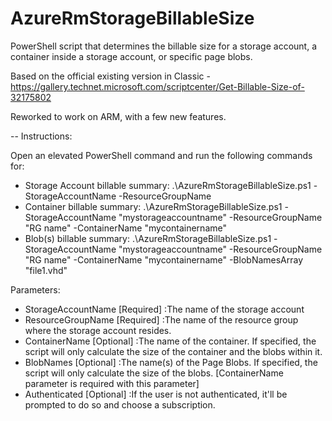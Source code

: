 # AzureRmStorageBillableSize
PowerShell script that determines the billable size for a storage account, a container inside a storage account, or specific page blobs.

Based on the official existing version in Classic - https://gallery.technet.microsoft.com/scriptcenter/Get-Billable-Size-of-32175802

Reworked to work on ARM, with a few new features.

-- Instructions:

Open an elevated PowerShell command and run the following commands for:

- Storage Account billable summary: 
  .\AzureRmStorageBillableSize.ps1 -StorageAccountName <SA Name> -ResourceGroupName <RG Name>
- Container billable summary: 
    .\AzureRmStorageBillableSize.ps1 -StorageAccountName "mystorageaccountname" -ResourceGroupName "RG name" -ContainerName "mycontainername"
- Blob(s) billable summary: 
    .\AzureRmStorageBillableSize.ps1 -StorageAccountName "mystorageaccountname" -ResourceGroupName "RG name" -ContainerName "mycontainername" -BlobNamesArray "file1.vhd" 
  
Parameters:

- StorageAccountName <string> [Required]
  :The name of the storage account
- ResourceGroupName <string> [Required]
  :The name of the resource group where the storage account resides.
- ContainerName <string> [Optional]
  :The name of the container. If specified, the script will only calculate the size of the container and the blobs within it.
- BlobNames <string array> [Optional]
  :The name(s) of the Page Blobs. If specified, the script will only calculate the size of the blobs. [ContainerName parameter is required with this parameter]
- Authenticated <switch> [Optional]
  :If the user is not authenticated, it'll be prompted to do so and choose a subscription.
